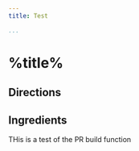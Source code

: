 ```yaml
---
title: Test

...
```


# %title%

## Directions


## Ingredients

THis is a test of the PR build function
